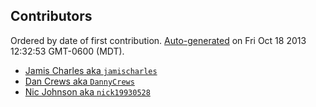 ## Contributors
Ordered by date of first contribution.
[Auto-generated](http://github.com/dtrejo/node-authors) on Fri Oct 18 2013 12:32:53 GMT-0600 (MDT).

- [Jamis Charles aka `jamischarles`](https://github.com/jamischarles)
- [Dan Crews aka `DannyCrews`](https://github.com/DannyCrews)
- [Nic Johnson aka `nick19930528`](https://github.com/nick19930528)
